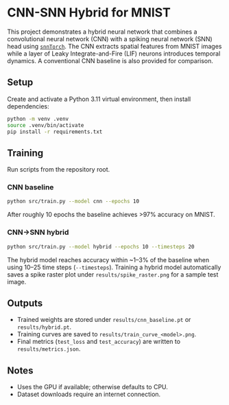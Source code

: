 # CNN-SNN Hybrid for MNIST

This project demonstrates a hybrid neural network that combines a convolutional neural network (CNN) with a spiking neural network (SNN) head using [`snnTorch`](https://snntorch.readthedocs.io). The CNN extracts spatial features from MNIST images while a layer of Leaky Integrate-and-Fire (LIF) neurons introduces temporal dynamics. A conventional CNN baseline is also provided for comparison.

## Setup

Create and activate a Python 3.11 virtual environment, then install dependencies:

```bash
python -m venv .venv
source .venv/bin/activate
pip install -r requirements.txt
```

## Training

Run scripts from the repository root.

### CNN baseline

```bash
python src/train.py --model cnn --epochs 10
```

After roughly 10 epochs the baseline achieves >97% accuracy on MNIST.

### CNN→SNN hybrid

```bash
python src/train.py --model hybrid --epochs 10 --timesteps 20
```

The hybrid model reaches accuracy within ~1–3% of the baseline when using 10–25 time steps (`--timesteps`). Training a hybrid model automatically saves a spike raster plot under `results/spike_raster.png` for a sample test image.

## Outputs

- Trained weights are stored under `results/cnn_baseline.pt` or `results/hybrid.pt`.
- Training curves are saved to `results/train_curve_<model>.png`.
- Final metrics (`test_loss` and `test_accuracy`) are written to `results/metrics.json`.

## Notes

- Uses the GPU if available; otherwise defaults to CPU.
- Dataset downloads require an internet connection.
